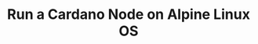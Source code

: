 ---
template: GuideDetailPage
title: Run a Cardano Node on Alpine Linux OS
description: Set up and run a Cardano Node on a very lightweight Linux distribution.
keywords: Stake Pool Operation, Raspberry Pi, ARM
icon: 🗻
externalLink: https://docs.armada-alliance.com/learn/intermediate-guide/alpine-linux-os
identities: 
    - id: sayshar-srn
      role: author
---